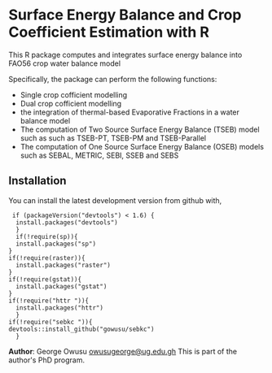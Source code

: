 # Surface Energy Balance and Crop Coefficient Estimation with R

This R package computes and integrates surface energy balance into FAO56 crop water balance model

Specifically, the package can perform the following functions:

+   Single crop cofficient modelling
+   Dual crop cofficient modelling 
+   the integration of thermal-based Evaporative Fractions in a water balance model
+   The computation of Two Source Surface Energy Balance (TSEB) model such as such as TSEB-PT, 
    TSEB-PM and TSEB-Parallel 
+   The computation of One Source Surface Energy Balance (OSEB) models such as SEBAL, METRIC, SEBI, SSEB and SEBS 

## Installation
You can install the latest development version from github with,
 <pre><code> if (packageVersion("devtools") < 1.6) {
  install.packages("devtools")
  }
  if(!require(sp)){
  install.packages("sp")
}
if(!require(raster)){
  install.packages("raster")
}
if(!require(gstat)){
  install.packages("gstat")
}
if(!require("httr ")){
  install.packages("httr")
  }
if(!require("sebkc ")){
devtools::install_github("gowusu/sebkc")
  }
</code></pre>


**Author**: George Owusu <owusugeorge@ug.edu.gh> This is part of the author's PhD program.
